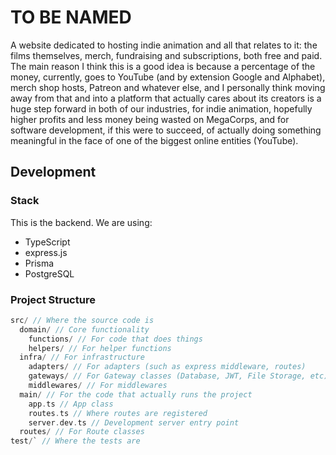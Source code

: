 # TO BE NAMED

A website dedicated to hosting indie animation and all that relates to it: the films themselves, merch, fundraising and subscriptions, both free and paid.
The main reason I think this is a good idea is because a percentage of the money, currently, goes to YouTube (and by extension Google and Alphabet), merch shop hosts, Patreon and whatever else, and I personally think moving away from that and into a platform that actually cares about its creators is a huge step forward in both of our industries, for indie animation, hopefully higher profits and less money being wasted on MegaCorps, and for software development, if this were to succeed, of actually doing something meaningful in the face of one of the biggest online entities (YouTube).

## Development

### Stack

This is the backend. We are using:

- TypeScript
- express.js
- Prisma
- PostgreSQL

### Project Structure

```c
src/ // Where the source code is
  domain/ // Core functionality
    functions/ // For code that does things
    helpers/ // For helper functions
  infra/ // For infrastructure
    adapters/ // For adapters (such as express middleware, routes)
    gateways/ // For Gateway classes (Database, JWT, File Storage, etc)
    middlewares/ // For middlewares
  main/ // For the code that actually runs the project
    app.ts // App class
    routes.ts // Where routes are registered
    server.dev.ts // Development server entry point
  routes/ // For Route classes
test/` // Where the tests are
```
